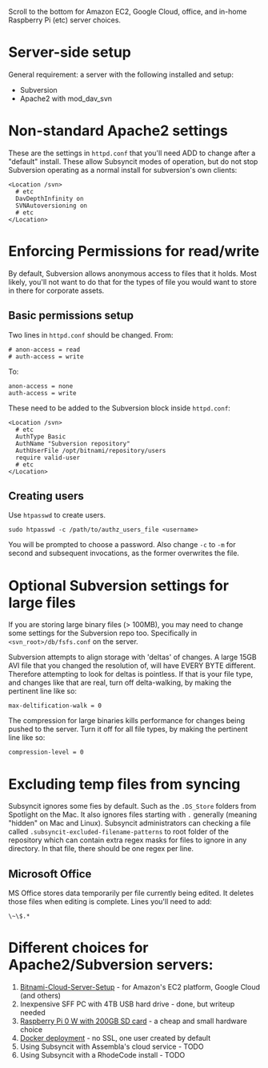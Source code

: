 Scroll to the bottom for Amazon EC2, Google Cloud, office, and in-home Raspberry Pi (etc) server choices.

# Server-side setup

General requirement: a server with the following installed and setup:

* Subversion
* Apache2 with mod_dav_svn

# Non-standard Apache2 settings

These are the settings in `httpd.conf` that you'll need ADD to change after a "default" install.
These allow Subsyncit modes of operation, but do not stop Subversion operating as a normal
install for subversion's own clients:

```
<Location /svn>
  # etc
  DavDepthInfinity on
  SVNAutoversioning on
  # etc
</Location>
```

# Enforcing Permissions for read/write

By default, Subversion allows anonymous access to files that it holds. Most likely,
you'll not want to do that for the types of file you would want to store in there for corporate assets.

## Basic permissions setup

Two lines in `httpd.conf` should be changed. From:

```
# anon-access = read
# auth-access = write
```

To:

```
anon-access = none
auth-access = write
```

These need to be added to the Subversion block inside `httpd.conf`:

```
<Location /svn>
  # etc
  AuthType Basic
  AuthName "Subversion repository"
  AuthUserFile /opt/bitnami/repository/users
  require valid-user
  # etc
</Location>
```

## Creating users

Use `htpasswd` to create users.

```
sudo htpasswd -c /path/to/authz_users_file <username>
```

You will be prompted to choose a password. Also change `-c` to `-m` for second and subsequent invocations,
as the former overwrites the file.

# Optional Subversion settings for large files

If you are storing large binary files (> 100MB), you may need to change some settings for the Subversion repo too.
Specifically in `<svn_root>/db/fsfs.conf` on the server.

Subversion attempts to align storage with 'deltas' of changes. A large 15GB AVI
file that you changed the resolution of, will have EVERY BYTE different. Therefore
attempting to look for deltas is pointless. If that is your file type, and
changes like that are real, turn off delta-walking, by making the pertinent line like so:


```
max-deltification-walk = 0
```

The compression for large binaries kills performance for changes being pushed
to the server. Turn it off for all file types, by making the pertinent line like so:

```
compression-level = 0
```

# Excluding temp files from syncing

Subsyncit ignores some fies by default. Such as the `.DS_Store` folders from Spotlight on the Mac.
It also ignores files starting with `.` generally (meaning "hidden" on Mac
and Linux). Subsyncit administrators can checking a file called `.subsyncit-excluded-filename-patterns`
to root folder of the repository which can contain extra regex masks for files to ignore in any directory.
In that file, there should be one regex per line.

## Microsoft Office

MS Office stores data temporarily per file currently being edited. It deletes those files when editing is complete. Lines you'll need to add:

```
\~\$.*
```

# Different choices for Apache2/Subversion servers:

1. [Bitnami-Cloud-Server-Setup](/paul-hammant/subsyncit/wiki/Bitnami-Cloud-Server-Setup) - for Amazon's EC2 platform, Google Cloud (and others)
2. Inexpensive SFF PC with 4TB USB hard drive - done, but writeup needed
3. [Raspberry Pi 0 W with 200GB SD card](/paul-hammant/subsyncit/wiki/Raspberry-PI-Zero-W-~-Raspbian-Stretch) - a cheap and small hardware choice
4. [Docker deployment](/paul-hammant/subsyncit/wiki/Dockerized-Server) - no SSL, one user created by default
4. Using Subsyncit with Assembla's cloud service - TODO
5. Using Subsyncit with a RhodeCode install - TODO
